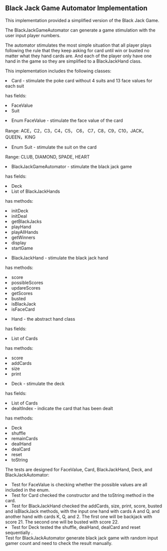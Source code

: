 ## Black Jack Game Automator Implementation ##

<p>This implementation provided a simplified version of the Black Jack Game. </p>
<p>The BlackJackGameAutomator can generate a game stimulation with the user input player numbers.</p>
<p>The automator stimulates the most simple situation that all player plays 
following the rule that they keep asking for card until win or busted no matter what 
they hand cards are. And each of the player only have one hand in the game so 
they are simplified to a BlackJackHand class. </p>


<p>This implementation includes the following classes:  
<li>Card - stimulate the poke card without 4 suits and 13 face values for each suit
    <p> has fields:
    <li> FaceValue
    <li> Suit
    </li></p>
<li>Enum FaceValue - stimulate the face value of the card
    <p> Range: ACE，C2，C3，C4，C5， C6， C7，C8，C9，C10，JACK，QUEEN，KING 
    </p> 
<li>Enum Suit - stimulate the suit on the card
    <p> Range: CLUB, DIAMOND, SPADE, HEART
    </p> 
<li>BlackJackGameAutomator - stimulate the black jack game
    <p> has fields:
    <li> Deck </li>
    <li> List of BlackJackHands</li>
    </p> 
    <p> has methods:
    <li>initDeck
    <li>initDeal
    <li>getBlackJacks
    <li>playHand
    <li>playAllHands
    <li>getWinners
    <li>display
    <li>startGame
    </p> 
<li>BlackJackHand - stimulate the black jack hand
    <p> has methods: 
    <li>score
    <li>possibleScores
    <li>updareScores
    <li>getScores
    <li>busted
    <li>isBlackJack
    <li>isFaceCard</li>
    </p>
<li>Hand - the abstract hand class
    <p> has fields:
    <li> List of Cards</li>
    </p>
    <p> has methods:  
    <li>score
    <li>addCards
    <li>size 
    <li>print
    </p>
<li> Deck - stimulate the deck
    <p> has fields:
    <li> List of Cards
    <li> dealtIndex - indicate the card that has been dealt </li>
    </p>
    <p> has methods:
    <li>Deck
    <li>shuffle
    <li>remainCards
    <li>dealHand
    <li>dealCard
    <li>reset
    <li>toString
    </p>
    </li></p>
    
<p> The tests are designed for FaceValue, Card, BlackJackHand, Deck, and BlackJackAutomator:
<li> Test for FaceValue is checking whether the possible values are all included 
in the enum.
<li> Test for Card checked the constructor and the toString method in the card.
<li> Test for BlackJackHand checked the addCards, size, print, score, busted
 and isBlackJack methods, with the input one hand with cards A and Q, 
 and another hand with cards K, Q, and 2. The first one will be backjack with score 21.
 The second one will be busted with score 22.
<li> Test for Deck tested the shuffle, dealHand, dealCard and reset sequentially . 
</li> Test for BlackJackAutomator generate black jack game with random input gamer count
and need to check the result manually.